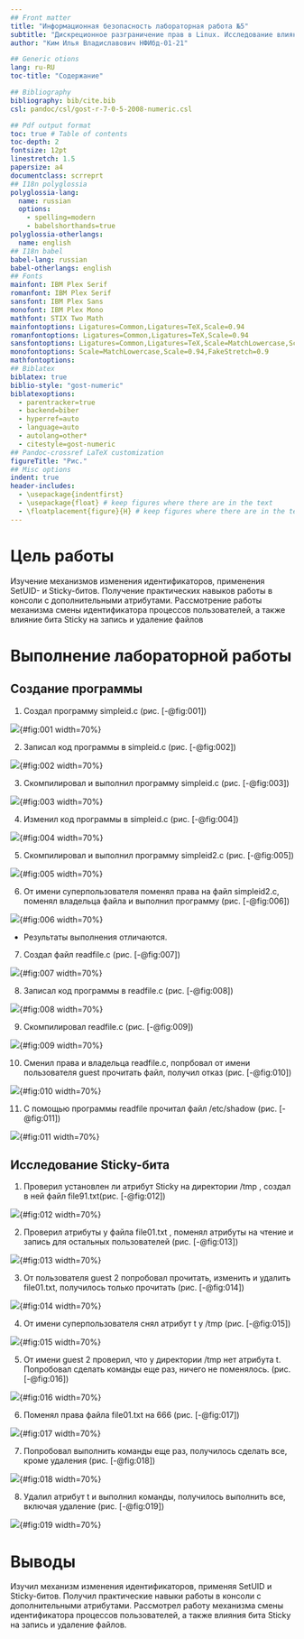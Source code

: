 ```yaml
---
## Front matter
title: "Информационная безопасность лабораторная работа №5"
subtitle: "Дискреционное разграничение прав в Linux. Исследование влияния дополнительных атрибутов"
author: "Ким Илья Владиславович НФИбд-01-21"

## Generic otions
lang: ru-RU
toc-title: "Содержание"

## Bibliography
bibliography: bib/cite.bib
csl: pandoc/csl/gost-r-7-0-5-2008-numeric.csl

## Pdf output format
toc: true # Table of contents
toc-depth: 2
fontsize: 12pt
linestretch: 1.5
papersize: a4
documentclass: scrreprt
## I18n polyglossia
polyglossia-lang:
  name: russian
  options:
	- spelling=modern
	- babelshorthands=true
polyglossia-otherlangs:
  name: english
## I18n babel
babel-lang: russian
babel-otherlangs: english
## Fonts
mainfont: IBM Plex Serif
romanfont: IBM Plex Serif
sansfont: IBM Plex Sans
monofont: IBM Plex Mono
mathfont: STIX Two Math
mainfontoptions: Ligatures=Common,Ligatures=TeX,Scale=0.94
romanfontoptions: Ligatures=Common,Ligatures=TeX,Scale=0.94
sansfontoptions: Ligatures=Common,Ligatures=TeX,Scale=MatchLowercase,Scale=0.94
monofontoptions: Scale=MatchLowercase,Scale=0.94,FakeStretch=0.9
mathfontoptions:
## Biblatex
biblatex: true
biblio-style: "gost-numeric"
biblatexoptions:
  - parentracker=true
  - backend=biber
  - hyperref=auto
  - language=auto
  - autolang=other*
  - citestyle=gost-numeric
## Pandoc-crossref LaTeX customization
figureTitle: "Рис."
## Misc options
indent: true
header-includes:
  - \usepackage{indentfirst}
  - \usepackage{float} # keep figures where there are in the text
  - \floatplacement{figure}{H} # keep figures where there are in the text
---
```


# Цель работы

Изучение механизмов изменения идентификаторов, применения
SetUID- и Sticky-битов. Получение практических навыков работы в консоли с дополнительными атрибутами. Рассмотрение работы механизма
смены идентификатора процессов пользователей, а также влияние бита
Sticky на запись и удаление файлов

# Выполнение лабораторной работы

## Создание программы

1. Создал программу simpleid.c (рис. [-@fig:001])

![](image/1.png){#fig:001 width=70%}

2. Записал код программы в simpleid.c (рис. [-@fig:002])

![](image/2.png){#fig:002 width=70%}

3. Скомпилировал и выполнил программу simpleid.c (рис. [-@fig:003])

![](image/3.png){#fig:003 width=70%}

4. Изменил код программы в simpleid.c (рис. [-@fig:004])

![](image/4.png){#fig:004 width=70%}

5. Скомпилировал и выполнил программу simpleid2.c (рис. [-@fig:005])

![](image/5.png){#fig:005 width=70%}

6. От имени суперпользователя поменял права на файл simpleid2.c, поменял владельца файла и выполнил программу (рис. [-@fig:006])

![](image/6.png){#fig:006 width=70%}

 - Результаты выполнения отличаются.

7. Создал файл readfile.c (рис. [-@fig:007])

![](image/7.png){#fig:007 width=70%}
 
8. Записал код программы в readfile.c (рис. [-@fig:008])

![](image/8.png){#fig:008 width=70%}

9. Скомпилировал readfile.c (рис. [-@fig:009])

![](image/9.png){#fig:009 width=70%}

10. Сменил права и владельца readfile.c, попрбовал от имени пользователя guest прочитать файл, получил отказ (рис. [-@fig:010])

![](image/10.png){#fig:010 width=70%}

11. С помощью программы readfile прочитал файл /etc/shadow (рис. [-@fig:011])

![](image/11.png){#fig:011 width=70%}

## Исследование Sticky-бита

1. Проверил установлен ли атрибут Sticky на директории /tmp , создал в ней файл file91.txt(рис. [-@fig:012])

![](image/12.png){#fig:012 width=70%}

2. Проверил атрибуты у файла file01.txt , поменял атрибуты на чтение и запись для остальных пользователей (рис. [-@fig:013])

![](image/13.png){#fig:013 width=70%}

3. От пользователя guest 2 попробовал прочитать, изменить и удалить file01.txt, получилось только прочитать   (рис. [-@fig:014])

![](image/14.png){#fig:014 width=70%}

4. От имени суперпользователя снял атрибут t у /tmp (рис. [-@fig:015])

![](image/15.png){#fig:015 width=70%}

5. От имени guest 2 проверил, что у директории /tmp нет атрибута t. Попробовал сделать команды еще раз, ничего не поменялось. (рис. [-@fig:016])

![](image/16.png){#fig:016 width=70%}

6. Поменял права файла file01.txt на 666 (рис. [-@fig:017])

![](image/17.png){#fig:017 width=70%}

7. Попробовал выполнить команды еще раз, получилось сделать все, кроме удаления (рис. [-@fig:018])

![](image/18.png){#fig:018 width=70%}

8. Удалил атрибут t и выполнил команды, получилось выполнить все, включая удаление (рис. [-@fig:019])

![](image/19.png){#fig:019 width=70%}


# Выводы

Изучил механизм изменения идентификаторов, применяя SetUID и Sticky-битов. Получил практические навыки работы в консоли с дополнительными атрибутами. Рассмотрел работу механизма смены идентификатора процессов пользователей, а также влияния бита Sticky на запись и удаление файлов.
